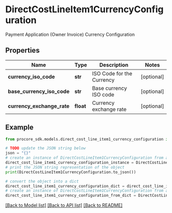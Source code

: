 # DirectCostLineItem1CurrencyConfiguration

Payment Application (Owner Invoice) Currency Configuration

## Properties

Name | Type | Description | Notes
------------ | ------------- | ------------- | -------------
**currency_iso_code** | **str** | ISO Code for the Currency | [optional] 
**base_currency_iso_code** | **str** | Base currency ISO code | [optional] 
**currency_exchange_rate** | **float** | Currency exchange rate | [optional] 

## Example

```python
from procore_sdk.models.direct_cost_line_item1_currency_configuration import DirectCostLineItem1CurrencyConfiguration

# TODO update the JSON string below
json = "{}"
# create an instance of DirectCostLineItem1CurrencyConfiguration from a JSON string
direct_cost_line_item1_currency_configuration_instance = DirectCostLineItem1CurrencyConfiguration.from_json(json)
# print the JSON string representation of the object
print(DirectCostLineItem1CurrencyConfiguration.to_json())

# convert the object into a dict
direct_cost_line_item1_currency_configuration_dict = direct_cost_line_item1_currency_configuration_instance.to_dict()
# create an instance of DirectCostLineItem1CurrencyConfiguration from a dict
direct_cost_line_item1_currency_configuration_from_dict = DirectCostLineItem1CurrencyConfiguration.from_dict(direct_cost_line_item1_currency_configuration_dict)
```
[[Back to Model list]](../README.md#documentation-for-models) [[Back to API list]](../README.md#documentation-for-api-endpoints) [[Back to README]](../README.md)


